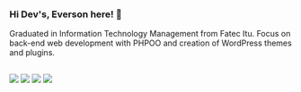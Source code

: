 ### Hi Dev's, Everson here! :vulcan_salute:

Graduated in Information Technology Management from Fatec Itu. Focus on back-end web development with PHPOO and creation of WordPress themes and plugins.

##

<div align="center">
<!--   <a href="https://github.com/eversonaguiar"></a> -->
<!--   <img width="49%" src="https://github-readme-stats.vercel.app/api?username=eversonaguiar&show_icons=true&theme=dracula&include_all_commits=true&count_private=true"/> -->
<!--   <img height="150em" src="https://github-readme-stats.vercel.app/api/top-langs/?username=eversonaguiar&layout=compact&langs_count=16&theme=dracula"/> -->
<!--   <img width="49%" src="https://github-readme-streak-stats.herokuapp.com?user=eversonaguiar&theme=dark" /> -->
</div>

<div> 
<a href="https://www.eversonaguiar.com.br" title="Meu Site"/><img src="https://img.shields.io/badge/website-ffffff?style=for-the-badge&logo=About.me&logoColor=black"></a> 
<a href="https://www.behance.net/evertecdigital" title="Behance EvertecDigital"/><img src="https://img.shields.io/badge/-Behance-blue?style=for-the-badge&logo=behance&logoColor=white"></a>   
<a href="https://codepen.io/EvertecDigital" title="Codepen"/><img src="https://img.shields.io/badge/Codepen-fffffff?style=for-the-badge&logo=codepen&logoColor=black"></a> 
<a href="https://www.linkedin.com/in/eversonaguiar" title="LinkdIn do Everson"><img src="https://img.shields.io/badge/-LinkedIn-%230077B5?style=for-the-badge&logo=linkedin&logoColor=white"></a>   

   
</div>

<!--
**eversonaguiar/eversonaguiar** is a ✨ _special_ ✨ repository because its `README.md` (this file) appears on your GitHub profile.

Here are some ideas to get you started:

- 🔭 I’m currently working on ...
- 🌱 I’m currently learning ...
- 👯 I’m looking to collaborate on ...
- 🤔 I’m looking for help with ...
- 💬 Ask me about ...
- 📫 How to reach me: ...
- 😄 Pronouns: ...
- ⚡ Fun fact: ...
-->
